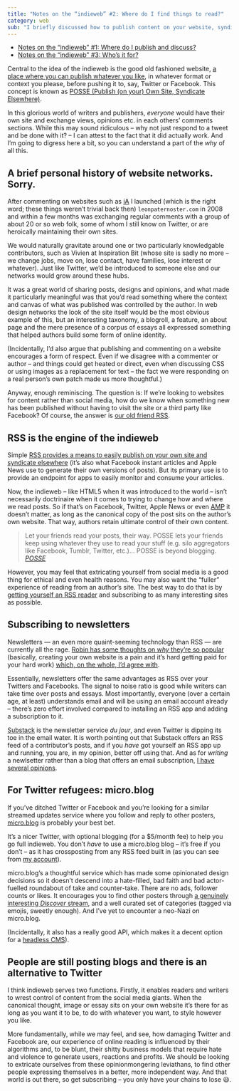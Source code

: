 ```yaml
---
title: "Notes on the “indieweb” #2: Where do I find things to read?"
category: web
sub: "I briefly discussed how to publish content on your website, syndicate it to places like Twitter and handle comments. Now I’ll look at replacing your favourite social media feed with other sources of content – you know it’s the right thing to do!"
---
```


- [Notes on the “indieweb” #1: Where do I publish and discuss?](/posts/indiewebish/)
- [Notes on the “indieweb” #3: Who’s it for?](/posts/indiewebish-03/)

Central to the idea of the indieweb is the good old fashioned website, [a place where you can publish whatever you like](/posts/indiewebish/), in whatever format or context you please, before pushing it to, say, Twitter or Facebook. This concept is known as [POSSE (Publish (on your) Own Site, Syndicate Elsewhere)](https://indieweb.org/POSSE).

In this glorious world of writers and publishers, _everyone_ would have their own site and exchange views, opinions etc. in each others’ comments sections. While this may sound ridiculous – why not just respond to a tweet and be done with it? – I can attest to the fact that it did actually work. And I’m going to digress here a bit, so you can understand a part of the _why_ of all this.

## A brief personal history of website networks. Sorry.

After commenting on websites such as [iA](https://ia.net/topics/the-web-is-all-about-typography-period) I launched (which is the right word; these things weren’t trivial back then) `leonpaternoster.com` in 2008 and within a few months was exchanging regular comments with a group of about 20 or so web folk, some of whom I still know on Twitter, or are heroically maintaining their own sites.

We would naturally gravitate around one or two particularly knowledgable contributors, such as Vivien at Inspiration Bit (whose site is sadly no more – we change jobs, move on, lose contact, have families, lose interest or whatever). Just like Twitter, we’d be introduced to someone else and our networks would grow around these hubs.

It was a great world of sharing posts, designs and opinions, and what made it particularly meaningful was that you’d read something where the context and canvas of what was published was controlled by the author. In web design networks the look of the site itself would be the most obvious example of this, but an interesting taxonomy, a blogroll, a feature, an about page and the mere presence of a corpus of essays all expressed something that helped authors build some form of online identity.

(Incidentally, I’d also argue that publishing and commenting on a website encourages a form of respect. Even if we disagree with a commenter or author – and things could get heated or direct, even when discussing CSS or using images as a replacement for text – the fact we were responding on a real person’s own patch made us more thoughtful.)

Anyway, enough reminiscing. The question is: If we’re looking to websites for content rather than social media, how do we know when something new has been published without having to visit the site or a third party like Facebook? Of course, the answer is [our old friend RSS](/about/what-is-rss/).

## RSS is the engine of the indieweb

Simple [RSS provides a means to easily publish on your own site and syndicate elsewhere](/posts/indiewebish/) (it’s also what Facebook instant articles and Apple News use to generate their own versions of posts). But its primary use is to provide an endpoint for apps to easily monitor and consume your articles.

Now, the indieweb – like HTML5 when it was introduced to the world – isn’t necessarily doctrinaire when it comes to trying to change how and where we read posts. So if that’s on Facebook, Twitter, Apple News or even [AMP](https://amp.dev/) it doesn’t matter, as long as the canonical copy of the post sits on the author’s own website. That way, authors retain ultimate control of their own content.

> Let your friends read your posts, their way. POSSE lets your friends keep using whatever they use to read your stuff (e.g. silo aggregators like Facebook, Tumblr, Twitter, etc.)... POSSE is beyond blogging. <cite>[POSSE](https://indieweb.org/POSSE)</cite>

However, you may feel that extricating yourself from social media is a good thing for ethical and even health reasons. You may also want the “fuller” experience of reading from an author’s site. The best way to do that is by [getting yourself an RSS reader](/about/what-is-rss/) and subscribing to as many interesting sites as possible.

## Subscribing to newsletters

Newsletters — an even more quaint-seeming technology than RSS — are currently all the rage. [Robin has some thoughts on _why_ they’re so popular](https://www.robinrendle.com/essays/newsletters) (basically, creating your own website is a pain and it’s hard getting paid for your hard work) [which, on the whole, I’d agree with](/links/2021-02-14-newsletters/).

Essentially, newsletters offer the same advantages as RSS over your Twitters and Facebooks. The signal to noise ratio is good while writers can take time over posts and essays. Most importantly, everyone (over a certain age, at least) understands email and will be using an email account already – there’s zero effort involved compared to installing an RSS app and adding a subscription to it.

[Substack](https://substack.com/) is the newsletter service <i>du jour</i>, and even Twitter is dipping its toe in the email water. It is worth pointing out that Substack offers an RSS feed of a contributor’s posts, and if you _have_ got yourself an RSS app up and running, you are, in my opinion, better off using that. And as for _writing_ a newlsetter rather than a blog that offers an email subscription, [I have several opinions](/posts/publishing-to-a-website-is-easy/). 

## For Twitter refugees: micro.blog

If you’ve ditched Twitter or Facebook and you’re looking for a similar streamed updates service where you follow and reply to other posters, [micro.blog](https://micro.blog) is probably your best bet.

It’s a nicer Twitter, with optional blogging (for a $5/month fee) to help you go full indieweb. You don’t _have_ to use a micro.blog blog – it’s free if you don’t – as it has crossposting from any RSS feed built in (as you can see from [my account](https://micro.blog/leonp)).

micro.blog’s a thoughtful service which has made some opinionated design decisions so it doesn’t descend into a hate-filled, bad faith and bad actor-fuelled roundabout of take and counter-take. There are no ads, follower counts or likes. It encourages you to find other posters through [a genuinely interesting _Discover_ stream](https://micro.blog/discover), and a well curated set of categories (tagged via emojis, sweetly enough). And I’ve yet to encounter a neo-Nazi on micro.blog.

(Incidentally, it also has a really good API, which makes it a decent option for a [headless CMS](https://www.contentful.com/r/knowledgebase/what-is-headless-cms/)).

## People are still posting blogs and there is an alternative to Twitter

I think indieweb serves two functions. Firstly, it enables readers and writers to wrest control of content from the social media giants. When the canonical thought, image or essay sits on your own website it’s there for as long as you want it to be, to do with whatever you want, to style however you like.

More fundamentally, while we may feel, and see, how damaging Twitter and Facebook are, our experience of online reading is influenced by their algorithms and, to be blunt, their shitty business models that require hate and violence to generate users, reactions and profits. We should be looking to extricate ourselves from these opinionmongering leviathans, to find other people expressing themselves in a better, more independent way. And that world is out there, so get subscribing – you only have your chains to lose <span role="img" aria-label="Smiley">😃</span>.








